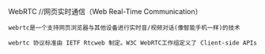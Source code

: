 WebRTC //网页实时通信（Web Real-Time Communication）

    webrtc是一个支持网页浏览器与其他设备进行实时音/视频对话(像智能手机一样)的技术
    
    webrtc 协议标准由 IETF Rtcweb 制定。W3C WebRTC工作组定义了 Client-side APIs